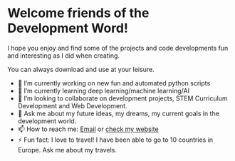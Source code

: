 # Welcome friends of the Development Word!

I hope you enjoy and find some of the projects and code developments fun and interesting as I did when creating. 

You can always download and use at your leisure.

- 🔭 I’m currently working on new fun and automated python scripts
- 🌱 I’m currently learning deep learning/machine learning/AI 
- 👯 I’m looking to collaborate on development projects, STEM Curriculum Development and Web Development.
- 💬 Ask me about my future ideas, my dreams, my current goals in the development world.
- 📫 How to reach me: [Email](mailto:angelsantanahernandez2@gmail.com) or [check my website](https://angel-santana.com/)
- ⚡ Fun fact: I love to travel! I have been able to go to 10 countries in Europe. Ask me about my travels.


<!--
**K1ngAng31/K1ngAng31** is a ✨ _special_ ✨ repository because its `README.md` (this file) appears on your GitHub profile.

Here are some ideas to get you started:

- 🔭 I’m currently working on ...
- 🌱 I’m currently learning ...
- 👯 I’m looking to collaborate on ...
- 🤔 I’m looking for help with ...
- 💬 Ask me about ...
- 📫 How to reach me: ...
- 😄 Pronouns: ...
- ⚡ Fun fact: ...
-->
